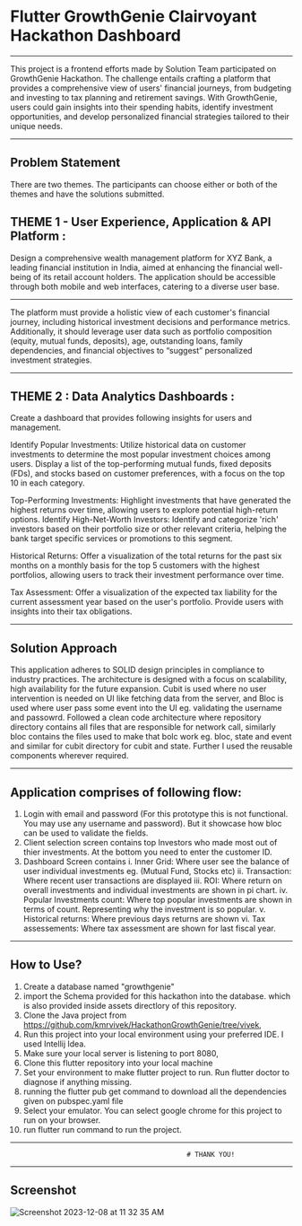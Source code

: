 # Flutter GrowthGenie Clairvoyant Hackathon Dashboard

--------------------------------------------------------

This project is a frontend efforts made by Solution Team participated on GrowthGenie Hackathon. The challenge entails crafting a platform that provides a comprehensive view of users' financial journeys, from budgeting and investing to tax planning and retirement savings. With GrowthGenie, users could gain insights into their spending habits, identify investment opportunities, and develop personalized financial strategies tailored to their unique needs.

_________________________________________________________

## Problem Statement

There are two themes. The participants can choose either or both of the themes and have the solutions submitted.

## THEME 1 - User Experience, Application & API Platform :

Design a comprehensive wealth management platform for XYZ Bank, a leading financial institution in India, aimed at enhancing the financial well-being of its retail account holders. The application should be accessible through both mobile and web interfaces, catering to a diverse user base.

______________________________________________________________

The platform must provide a holistic view of each customer's financial journey, including historical investment decisions and performance metrics. Additionally, it should leverage user data such as portfolio composition (equity, mutual funds, deposits), age, outstanding loans, family dependencies, and financial objectives to “suggest” personalized investment strategies.

________________________________________________________________

## THEME 2 : Data Analytics Dashboards :

Create a dashboard that provides following insights for users and management.

Identify Popular Investments: Utilize historical data on customer investments to determine the most popular investment choices among users.
Display a list of the top-performing mutual funds, fixed deposits (FDs), and stocks based on customer preferences, with a focus on the top 10 in each category.

Top-Performing Investments: Highlight investments that have generated the highest returns over time, allowing users to explore potential high-return options.
Identify High-Net-Worth Investors: Identify and categorize 'rich' investors based on their portfolio size or other relevant criteria, helping the bank target specific services or promotions to this segment.

Historical Returns: Offer a visualization of the total returns for the past six months on a monthly basis for the top 5 customers with the highest portfolios, allowing users to track their investment performance over time.

Tax Assessment: Offer a visualization of the expected tax liability for the current assessment year based on the user's portfolio. Provide users with insights into their tax obligations.

_____________________________________________________________________________

## Solution Approach

This application adheres to SOLID design principles in compliance to industry practices. The architecture is designed with a focus on scalability, high availability for the future expansion. Cubit is used where no user intervention is needed on UI like fetching data from the server, and Bloc is used where user pass some event into the UI eg. validating the username and passowrd. Followed a clean code architecture where repository directory contains all files that are responsible for network call, similarly bloc contains the files used to make that bolc work eg. bloc, state and event and similar for cubit directory for cubit and state. Further I used the reusable components wherever required.

_________________________________________________________________________________

## Application comprises of following flow:

1. Login with email and password (For this prototype this is not functional. You may use any username and password). But it showcase how bloc can be used to validate the fields.
2. Client selection screen contains top Investors who made most out of thier investments. At the bottom you need to enter the customer ID.
3. Dashboard Screen contains
   i.   Inner Grid: Where user see the balance of user individual investments eg. (Mutual Fund, Stocks etc)
   ii.  Transaction: Where recent user transactions are displayed
   iii. ROI: Where return on overall investments and individual investments are shown in pi chart.
   iv.  Popular Investments count: Where top popular investments are shown in terms of count. Representing why the investment is so popular.
   v.   Historical returns: Where previous days returns are shown
   vi.  Tax assessements: Where tax assessment are shown for last fiscal year.

__________________________________________________________________________________

## How to Use?

1. Create a database named "growthgenie"
2. import the Schema provided for this hackathon into the database. which is also provided inside assets directlory of this repository.
3. Clone the Java project from https://github.com/kmrvivek/HackathonGrowthGenie/tree/vivek,
4. Run this project into your local environment using your preferred IDE. I used Intellij Idea.
5. Make sure your local server is listening to port 8080,
6. Clone this flutter repository into your local machine
7. Set your environment to make flutter project to run. Run flutter doctor to diagnose if anything missing.
8. running the flutter pub get command to download all the dependencies given on pubspec.yaml file
9. Select your emulator. You can select google chrome for this project to run on your browser.
10. run flutter run command to run the project.

_____________________________________________________________________

                                                # THANK YOU!

______________________________________________________________________

## Screenshot

![Screenshot 2023-12-08 at 11 32 35 AM](https://github.com/HackathonGrowthGenie/Clairvoyant-FrontEnd/assets/16430056/dcc84312-5040-4a02-8133-cdff995697cf)




